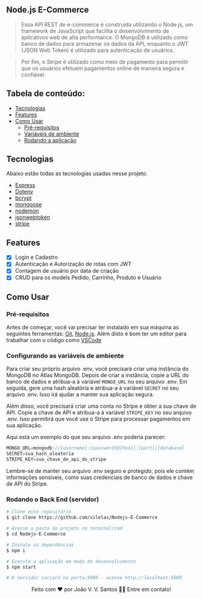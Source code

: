 ## Node.js E-Commerce
> Essa API REST de e-commerce é construída utilizando o Node.js, um framework de JavaScript que facilita o desenvolvimento de aplicativos web de alta performance. O MongoDB é utilizado como banco de dados para armazenar os dados da API, enquanto o JWT (JSON Web Token) é utilizado para autenticação de usuários.

> Por fim, o Stripe é utilizado como meio de pagamento para permitir que os usuários efetuem pagamentos online de maneira segura e confiável.

## Tabela de conteúdo:

* [Tecnologias](https://github.com/vilelas/Nodejs-E-Commerce#tecnologias)
* [Features](https://github.com/vilelas/Nodejs-E-Commerce#features)
* [Como Usar](https://github.com/vilelas/Nodejs-E-Commerce#como-usar)
    * [Pré-requisitos](https://github.com/vilelas/Nodejs-E-Commerce#pr%C3%A9-requisitos)
    * [Variáveis de ambiente](https://github.com/vilelas/Nodejs-E-Commerce#configurando-as-vari%C3%A1veis-de-ambiente)
    * [Rodando a aplicação](https://github.com/vilelas/Nodejs-E-Commerce#rodando-o-back-end-servidor)


## Tecnologias

Abaixo estão todas as tecnologias usadas nesse projeto.

* [Express](https://expressjs.com/pt-br/)
* [Dotenv](https://www.npmjs.com/package/dotenv)
* [bcrypt](https://www.npmjs.com/package/bcrypt)
* [mongoose](https://mongoosejs.com/)
* [nodemon](https://www.npmjs.com/package/nodemon)
* [jsonwebtoken](https://www.npmjs.com/package/jsonwebtoken)
* [stripe](https://stripe.com/docs)

## Features

- [x] Login e Cadastro
- [x] Autenticação e Autorização de rotas com JWT
- [x] Contagem de usuário por data de criação
- [x] CRUD para os models Pedido, Carrinho, Produto e Usuário

## Como Usar

### Pré-requisitos

Antes de começar, você vai precisar ter instalado em sua máquina as seguintes ferramentas:
[Git](https://git-scm.com), [Node.js](https://nodejs.org/en/). 
Além disto é bom ter um editor para trabalhar com o código como [VSCode](https://code.visualstudio.com/)

### Configurando as variáveis de ambiente

Para criar seu próprio arquivo .env, você precisará criar uma instância do MongoDB no Atlas MongoDB. Depois de criar a instância, copie a URL do banco de dados e atribua-a à variável ``MONGO_URL`` no seu arquivo .env. Em seguida, gere uma hash aleatória e atribua-a à variável ``SECRET`` no seu arquivo .env. Isso irá ajudar a manter sua aplicação segura.

Além disso, você precisará criar uma conta no Stripe e obter a sua chave de API. Copie a chave de API e atribua-a à variável ``STRIPE_KEY`` no seu arquivo .env. Isso permitirá que você use o Stripe para processar pagamentos em sua aplicação.

Aqui está um exemplo do que seu arquivo .env poderia parecer:

```js
MONGO_URL=mongodb://[username]:[password]@[host]:[port]/[database]
SECRET=sua_hash_aleatoria
STRIPE_KEY=sua_chave_de_api_do_stripe
```

Lembre-se de manter seu arquivo .env seguro e protegido, pois ele contém informações sensíveis, como suas credenciais de banco de dados e chave de API do Stripe.

### Rodando o Back End (servidor)

```bash
# Clone este repositório
$ git clone https://github.com/vilelas/Nodejs-E-Commerce

# Acesse a pasta do projeto no terminal/cmd
$ cd Nodejs-E-Commerce

# Instale as dependências
$ npm i

# Execute a aplicação em modo de desenvolvimento
$ npm start

# O servidor inciará na porta:5000 - acesse http://localhost:5000
```

<p align="center">Feito com ❤️ por João V. V. Santos 👋🏽 Entre em contato!</p>